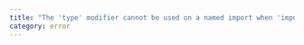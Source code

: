 ```yaml
---
title: "The 'type' modifier cannot be used on a named import when 'import type' is used on its import statement."
category: error
---
```

